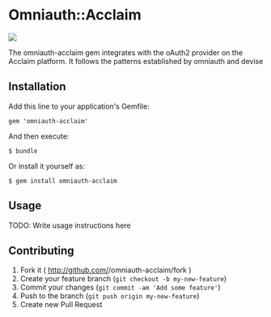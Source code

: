 # Omniauth::Acclaim
<img src="https://travis-ci.org/brentkastner/omniauth-acclaim.svg?branch=master"></img>

The omniauth-acclaim gem integrates with the oAuth2 provider on the Acclaim platform.  It follows the
patterns established by omniauth and devise

## Installation

Add this line to your application's Gemfile:

    gem 'omniauth-acclaim'

And then execute:

    $ bundle

Or install it yourself as:

    $ gem install omniauth-acclaim

## Usage

TODO: Write usage instructions here

## Contributing

1. Fork it ( http://github.com/<my-github-username>/omniauth-acclaim/fork )
2. Create your feature branch (`git checkout -b my-new-feature`)
3. Commit your changes (`git commit -am 'Add some feature'`)
4. Push to the branch (`git push origin my-new-feature`)
5. Create new Pull Request
